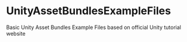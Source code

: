 # UnityAssetBundlesExampleFiles
 Basic Unity Asset Bundles Example Files based on official Unity tutorial website
